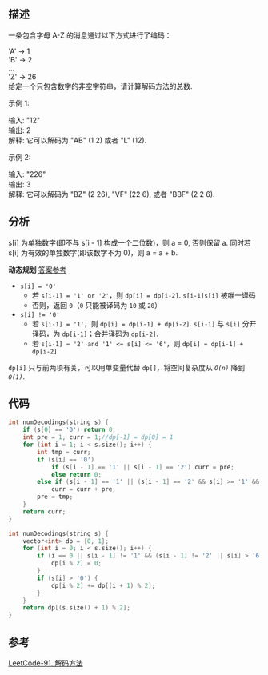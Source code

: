 
## 描述
一条包含字母 A-Z 的消息通过以下方式进行了编码：

'A' -> 1        
'B' -> 2        
...     
'Z' -> 26       
给定一个只包含数字的非空字符串，请计算解码方法的总数.

示例 1:

输入: "12"        
输出: 2       
解释: 它可以解码为 "AB" (1 2) 或者 "L" (12).   
  
示例 2:

输入: "226"       
输出: 3       
解释: 它可以解码为 "BZ" (2 26), "VF" (22 6), 或者 "BBF" (2 2 6).

## 分析

s[i] 为单独数字(即不与 s[i - 1] 构成一个二位数)，则 a = 0, 否则保留 a.
同时若 s[i] 为有效的单独数字(即该数字不为 0)，则 a = a + b.

**动态规划**
<a href=https://leetcode-cn.com/problems/decode-ways/solution/c-wo-ren-wei-hen-jian-dan-zhi-guan-de-jie-fa-by-pr/>答案参考</a>

* `s[i] = '0'`
  * 若 `s[i-1] = '1' or '2'`，则 `dp[i] = dp[i-2]`. `s[i-1]s[i]` 被唯一译码
  * 否则，返回 `0`（`0` 只能被译码为 `10` 或 `20`）
* `s[i] != '0'`
  * 若 `s[i-1] = '1'`，则 `dp[i] = dp[i-1] + dp[i-2]`. `s[i-1]` 与 `s[i]` 分开译码，为 `dp[i-1]`；合并译码为 `dp[i-2]`.
  * 若 `s[i-1] = '2' and '1' <= s[i] <= '6'`，则 `dp[i] = dp[i-1] + dp[i-2]`

`dp[i]` 只与前两项有关，可以用单变量代替 `dp[]`，将空间复杂度从 *`O(n)`* 降到 *`O(1)`*.

## 代码
```cpp
int numDecodings(string s) {
    if (s[0] == '0') return 0;
    int pre = 1, curr = 1;//dp[-1] = dp[0] = 1
    for (int i = 1; i < s.size(); i++) {
        int tmp = curr;
        if (s[i] == '0')
            if (s[i - 1] == '1' || s[i - 1] == '2') curr = pre;
            else return 0;
        else if (s[i - 1] == '1' || (s[i - 1] == '2' && s[i] >= '1' && s[i] <= '6'))
            curr = curr + pre;
        pre = tmp;
    }
    return curr;
}

```
```cpp
int numDecodings(string s) {
    vector<int> dp = {0, 1};
    for (int i = 0; i < s.size(); i++) {
        if (i == 0 || s[i - 1] != '1' && (s[i - 1] != '2' || s[i] > '6')) {
            dp[i % 2] = 0;
        }
        if (s[i] > '0') {
            dp[i % 2] += dp[(i + 1) % 2];
        }
    }
    return dp[(s.size() + 1) % 2];
}
```
 
## 参考
[LeetCode-91. 解码方法](https://leetcode-cn.com/problems/decode-ways/)